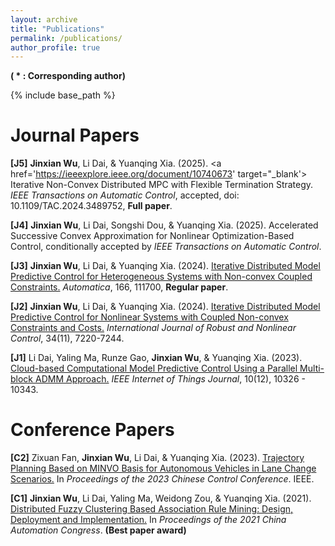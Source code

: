 ```yaml
---
layout: archive
title: "Publications"
permalink: /publications/
author_profile: true
---
```

**( * : Corresponding author)**

{% include base_path %}

Journal Papers
======

**[J5]** **Jinxian Wu**, Li Dai, & Yuanqing Xia. (2025). <a href='https://ieeexplore.ieee.org/document/10740673' target="_blank'> Iterative Non-Convex Distributed MPC with Flexible Termination Strategy. </a> _IEEE Transactions on Automatic Control_, accepted, doi: 10.1109/TAC.2024.3489752, **Full paper**.

**[J4]** **Jinxian Wu**, Li Dai, Songshi Dou, & Yuanqing Xia. (2025). Accelerated Successive Convex Approximation for Nonlinear Optimization-Based Control, conditionally accepted by _IEEE Transactions on Automatic Control_.

**[J3]** **Jinxian Wu**, Li Dai, & Yuanqing Xia. (2024). <a href="https://www.sciencedirect.com/science/article/pii/S0005109824001948" target="_blank"> Iterative Distributed Model Predictive Control for Heterogeneous Systems with Non-convex Coupled Constraints.</a> _Automatica_, 166, 111700, **Regular paper**.

**[J2]** **Jinxian Wu**, Li Dai, & Yuanqing Xia. (2024). <a href="https://onlinelibrary.wiley.com/doi/10.1002/rnc.7341" target="_blank"> Iterative Distributed Model Predictive Control for Nonlinear Systems with Coupled Non-convex Constraints and Costs.</a> _International Journal of Robust and Nonlinear Control_, 34(11), 7220-7244.

**[J1]** Li Dai, Yaling Ma, Runze Gao, **Jinxian Wu**, &  Yuanqing Xia. (2023). <a href="https://ieeexplore.ieee.org/document/10022320" target="_blank"> Cloud-based Computational Model Predictive Control Using a Parallel Multi-block ADMM Approach.</a> _IEEE Internet of Things Journal_, 10(12), 10326 - 10343.

Conference Papers
======

**[C2]** Zixuan Fan, **Jinxian Wu**, Li Dai, & Yuanqing Xia. (2023). <a href="https://ieeexplore.ieee.org/abstract/document/10239733" target="_blank"> Trajectory Planning Based on MINVO Basis for Autonomous Vehicles in Lane Change Scenarios.</a> In _Proceedings of the 2023 Chinese Control Conference_. IEEE.  

**[C1]** **Jinxian Wu**, Li Dai, Yaling Ma, Weidong Zou, & Yuanqing Xia. (2021). <a href="https://ieeexplore.ieee.org/document/9728421" target="_blank"> Distributed Fuzzy Clustering Based Association Rule Mining: Design, Deployment and Implementation.</a> In _Proceedings of the 2021 China Automation Congress_. **(Best paper award)**


